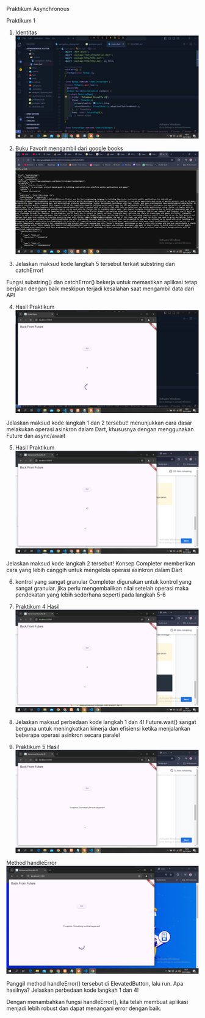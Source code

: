 Praktikum Asynchronous

Praktikum 1

1. Identitas
   ![nama identitas](image.png)

2. Buku Favorit mengambil dari google books
   ![google books](image-1.png)

3. Jelaskan maksud kode langkah 5 tersebut terkait substring dan catchError!

Fungsi substring() dan catchError() bekerja untuk memastikan aplikasi tetap berjalan dengan baik meskipun terjadi kesalahan saat mengambil data dari API

4. Hasil Praktikum
   ![hasil 6](image-3.png)

Jelaskan maksud kode langkah 1 dan 2 tersebut!
menunjukkan cara dasar melakukan operasi asinkron dalam Dart, khususnya dengan menggunakan Future dan async/await

5. Hasil Praktikum
   ![hasil 42](image-2.png)

Jelaskan maksud kode langkah 2 tersebut!
Konsep Completer memberikan cara yang lebih canggih untuk mengelola operasi asinkron dalam Dart

6. kontrol yang sangat granular
   Completer digunakan untuk kontrol yang sangat granular. jika perlu mengembalikan nilai setelah operasi maka pendekatan yang lebih sederhana seperti pada langkah 5-6

7. Praktikum 4 Hasil
   ![hasil](image-4.png)

8. Jelaskan maksud perbedaan kode langkah 1 dan 4!
   Future.wait() sangat berguna untuk meningkatkan kinerja dan efisiensi ketika menjalankan beberapa operasi asinkron secara paralel

9. Praktikum 5 Hasil
![hasil](image-5.png)

Method handleError
![hasil](image-6.png)

Panggil method handleError() tersebut di ElevatedButton, lalu run. Apa hasilnya? Jelaskan perbedaan kode langkah 1 dan 4!

Dengan menambahkan fungsi handleError(), kita telah membuat aplikasi menjadi lebih robust dan dapat menangani error dengan baik.

